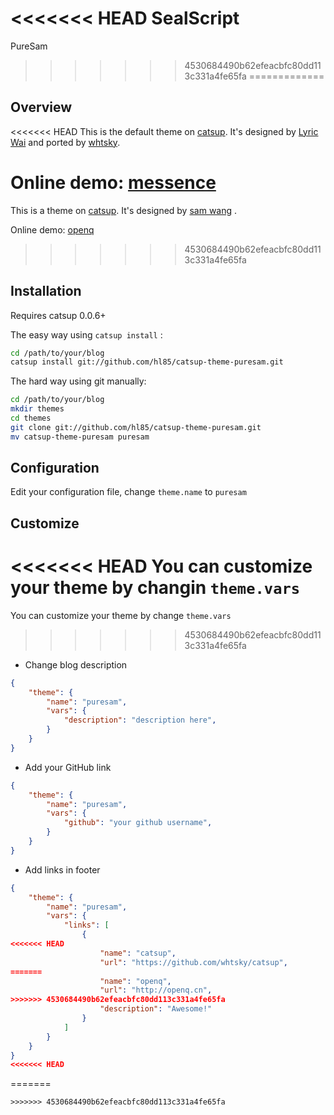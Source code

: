 <<<<<<< HEAD
SealScript
=======
PureSam
>>>>>>> 4530684490b62efeacbfc80dd113c331a4fe65fa
=============

Overview
--------------

<<<<<<< HEAD
This is the default theme on [catsup](https://github.com/whtsky/catsup).
It's designed by [Lyric Wai](https://github.com/lyricat) and ported by [whtsky](http://whouz.com).

Online demo: [messence](http://messense.me/)
=======
This is a theme on [catsup](https://github.com/whtsky/catsup).
It's designed by [sam wang](https://github.com/hl85) .

Online demo: [openq](http://openq.cn/)
>>>>>>> 4530684490b62efeacbfc80dd113c331a4fe65fa

Installation
--------------

Requires catsup 0.0.6+

The easy way using `catsup install` :
```bash
cd /path/to/your/blog
catsup install git://github.com/hl85/catsup-theme-puresam.git
```

The hard way using git manually:
```bash
cd /path/to/your/blog
mkdir themes
cd themes
git clone git://github.com/hl85/catsup-theme-puresam.git
mv catsup-theme-puresam puresam
```

Configuration
--------------
Edit your configuration file, change `theme.name` to `puresam`

Customize
--------------
<<<<<<< HEAD
You can customize your theme by changin `theme.vars`
=======
You can customize your theme by change `theme.vars`
>>>>>>> 4530684490b62efeacbfc80dd113c331a4fe65fa

+ Change blog description
```json
{
    "theme": {
        "name": "puresam",
        "vars": {
            "description": "description here",
        }
    }
}
```

+ Add your GitHub link
```json
{
    "theme": {
        "name": "puresam",
        "vars": {
            "github": "your github username",
        }
    }
}
```

+ Add links in footer
```json
{
    "theme": {
        "name": "puresam",
        "vars": {
            "links": [
                {
<<<<<<< HEAD
                    "name": "catsup",
                    "url": "https://github.com/whtsky/catsup",
=======
                    "name": "openq",
                    "url": "http://openq.cn",
>>>>>>> 4530684490b62efeacbfc80dd113c331a4fe65fa
                    "description": "Awesome!"
                }
            ]
        }
    }
}
<<<<<<< HEAD
```
=======
```
>>>>>>> 4530684490b62efeacbfc80dd113c331a4fe65fa
